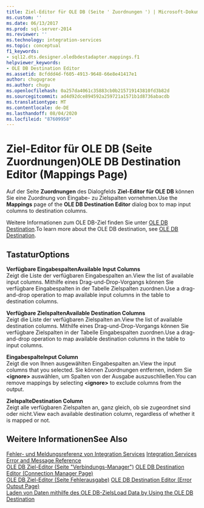 ```yaml
---
title: Ziel-Editor für OLE DB (Seite ' Zuordnungen ') | Microsoft-Dokumentation
ms.custom: ''
ms.date: 06/13/2017
ms.prod: sql-server-2014
ms.reviewer: ''
ms.technology: integration-services
ms.topic: conceptual
f1_keywords:
- sql12.dts.designer.oledbdestadapter.mappings.f1
helpviewer_keywords:
- OLE DB Destination Editor
ms.assetid: 8cfddd4d-f605-4913-9648-66e8e41417e1
author: chugugrace
ms.author: chugu
ms.openlocfilehash: 0a257da4061c35883cb0b215719143810fd3b82d
ms.sourcegitcommit: ad4d92dce894592a259721a1571b1d8736abacdb
ms.translationtype: MT
ms.contentlocale: de-DE
ms.lasthandoff: 08/04/2020
ms.locfileid: "87609958"
---
```

# <a name="ole-db-destination-editor-mappings-page"></a><span data-ttu-id="2a858-102">Ziel-Editor für OLE DB (Seite Zuordnungen)</span><span class="sxs-lookup"><span data-stu-id="2a858-102">OLE DB Destination Editor (Mappings Page)</span></span>
  <span data-ttu-id="2a858-103">Auf der Seite **Zuordnungen** des Dialogfelds **Ziel-Editor für OLE DB** können Sie eine Zuordnung von Eingabe- zu Zielspalten vornehmen.</span><span class="sxs-lookup"><span data-stu-id="2a858-103">Use the **Mappings** page of the **OLE DB Destination Editor** dialog box to map input columns to destination columns.</span></span>  
  
 <span data-ttu-id="2a858-104">Weitere Informationen zum OLE DB-Ziel finden Sie unter [OLE DB Destination](data-flow/ole-db-destination.md).</span><span class="sxs-lookup"><span data-stu-id="2a858-104">To learn more about the OLE DB destination, see [OLE DB Destination](data-flow/ole-db-destination.md).</span></span>  
  
## <a name="options"></a><span data-ttu-id="2a858-105">Tastatur</span><span class="sxs-lookup"><span data-stu-id="2a858-105">Options</span></span>  
 <span data-ttu-id="2a858-106">**Verfügbare Eingabespalten**</span><span class="sxs-lookup"><span data-stu-id="2a858-106">**Available Input Columns**</span></span>  
 <span data-ttu-id="2a858-107">Zeigt die Liste der verfügbaren Eingabespalten an.</span><span class="sxs-lookup"><span data-stu-id="2a858-107">View the list of available input columns.</span></span> <span data-ttu-id="2a858-108">Mithilfe eines Drag-und-Drop-Vorgangs können Sie verfügbare Eingabespalten in der Tabelle Zielspalten zuordnen.</span><span class="sxs-lookup"><span data-stu-id="2a858-108">Use a drag-and-drop operation to map available input columns in the table to destination columns.</span></span>  
  
 <span data-ttu-id="2a858-109">**Verfügbare Zielspalten**</span><span class="sxs-lookup"><span data-stu-id="2a858-109">**Available Destination Columns**</span></span>  
 <span data-ttu-id="2a858-110">Zeigt die Liste der verfügbaren Zielspalten an.</span><span class="sxs-lookup"><span data-stu-id="2a858-110">View the list of available destination columns.</span></span> <span data-ttu-id="2a858-111">Mithilfe eines Drag-und-Drop-Vorgangs können Sie verfügbare Zielspalten in der Tabelle Eingabespalten zuordnen.</span><span class="sxs-lookup"><span data-stu-id="2a858-111">Use a drag-and-drop operation to map available destination columns in the table to input columns.</span></span>  
  
 <span data-ttu-id="2a858-112">**Eingabespalte**</span><span class="sxs-lookup"><span data-stu-id="2a858-112">**Input Column**</span></span>  
 <span data-ttu-id="2a858-113">Zeigt die von Ihnen ausgewählten Eingabespalten an.</span><span class="sxs-lookup"><span data-stu-id="2a858-113">View the input columns that you selected.</span></span> <span data-ttu-id="2a858-114">Sie können Zuordnungen entfernen, indem Sie **\<ignore>** auswählen, um Spalten von der Ausgabe auszuschließen.</span><span class="sxs-lookup"><span data-stu-id="2a858-114">You can remove mappings by selecting **\<ignore>** to exclude columns from the output.</span></span>  
  
 <span data-ttu-id="2a858-115">**Zielspalte**</span><span class="sxs-lookup"><span data-stu-id="2a858-115">**Destination Column**</span></span>  
 <span data-ttu-id="2a858-116">Zeigt alle verfügbaren Zielspalten an, ganz gleich, ob sie zugeordnet sind oder nicht.</span><span class="sxs-lookup"><span data-stu-id="2a858-116">View each available destination column, regardless of whether it is mapped or not.</span></span>  
  
## <a name="see-also"></a><span data-ttu-id="2a858-117">Weitere Informationen</span><span class="sxs-lookup"><span data-stu-id="2a858-117">See Also</span></span>  
 <span data-ttu-id="2a858-118">[Fehler- und Meldungsreferenz von Integration Services](../../2014/integration-services/integration-services-error-and-message-reference.md) </span><span class="sxs-lookup"><span data-stu-id="2a858-118">[Integration Services Error and Message Reference](../../2014/integration-services/integration-services-error-and-message-reference.md) </span></span>  
 <span data-ttu-id="2a858-119">[OLE DB Ziel-Editor &#40;Seite "Verbindungs-Manager"&#41;](../../2014/integration-services/ole-db-destination-editor-connection-manager-page.md) </span><span class="sxs-lookup"><span data-stu-id="2a858-119">[OLE DB Destination Editor &#40;Connection Manager Page&#41;](../../2014/integration-services/ole-db-destination-editor-connection-manager-page.md) </span></span>  
 <span data-ttu-id="2a858-120">[OLE DB Ziel-Editor &#40;Seite Fehlerausgabe&#41;](../../2014/integration-services/ole-db-destination-editor-error-output-page.md) </span><span class="sxs-lookup"><span data-stu-id="2a858-120">[OLE DB Destination Editor &#40;Error Output Page&#41;](../../2014/integration-services/ole-db-destination-editor-error-output-page.md) </span></span>  
 [<span data-ttu-id="2a858-121">Laden von Daten mithilfe des OLE DB-Ziels</span><span class="sxs-lookup"><span data-stu-id="2a858-121">Load Data by Using the OLE DB Destination</span></span>](data-flow/load-data-by-using-the-ole-db-destination.md)  
  
  
